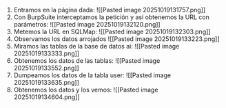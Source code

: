 1. Entramos en la página dada:
   ![[Pasted image 20251019131757.png]]
2. Con BurpSuite interceptamos la petición y así obtenemos la URL con parámetros:
   ![[Pasted image 20251019132120.png]]
3. Metemos la URL en SQLMap:
   ![[Pasted image 20251019132303.png]]
4. Observamos los datos arrojados
   ![[Pasted image 20251019133223.png]]
5. Miramos las tablas de la base de datos ai:
   ![[Pasted image 20251019133333.png]]
6. Obtenemos los datos de las tablas:
   ![[Pasted image 20251019133552.png]]
7. Dumpeamos los datos de la tabla user:
   ![[Pasted image 20251019133635.png]]
8. Obtenemos los datos y los vemos:
   ![[Pasted image 20251019134604.png]]
